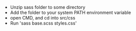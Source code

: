 - Unzip sass folder to some directory
- Add the folder to your system PATH environment variable
- open CMD, and cd into src/css
- Run 'sass base.scss styles.css'